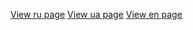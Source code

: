 [View ru page](https://tychynavova.github.io/Payment-FORM_e-cash/index_ru.html)
[View ua page](https://tychynavova.github.io/Payment-FORM_e-cash/index_ua.html)
[View en page](https://tychynavova.github.io/Payment-FORM_e-cash/index_en.html)
